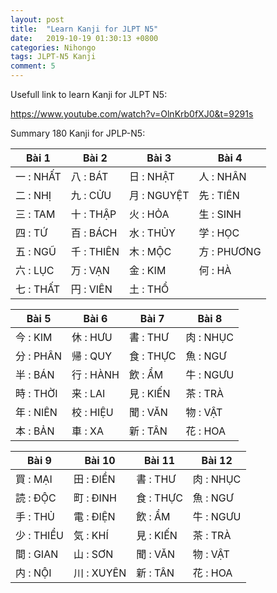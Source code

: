 ```yaml
---
layout: post
title:  "Learn Kanji for JLPT N5"
date:   2019-10-19 01:30:13 +0800
categories: Nihongo
tags: JLPT-N5 Kanji
comment: 5
---
```


Usefull link to learn Kanji for JLPT N5:

https://www.youtube.com/watch?v=OlnKrb0fXJ0&t=9291s

Summary 180 Kanji for JPLP-N5:

|Bài 1     |Bài 2      |Bài 3      |Bài 4      |
|-----------|-----------|-----------|-----------|
|一 : NHẤT  |八 : BÁT   |日 : NHẬT   |人 : NHÂN  |
|二 : NHỊ   |九 : CỬU   |月 : NGUYỆT |先 : TIÊN  |
|三 : TAM   |十 : THẬP  |火 : HỎA    |生 : SINH  |
|四 : TỨ    |百 : BÁCH  |水 : THỦY   |学 : HỌC   |
|五 : NGŨ   |千 : THIÊN |木 : MỘC    |方 : PHƯƠNG|
|六 : LỤC   |万 : VẠN   |金 : KIM    |何 : HÀ    |
|七 : THẤT  |円 : VIÊN  |土 : THỔ    |           |

|Bài 5      |Bài 6      |Bài 7      |Bài 8      |
|-----------|-----------|-----------|-----------|
|今 : KIM   |休 : HƯU   |書 : THƯ   |肉 : NHỤC  |
|分 : PHÂN  |帰 : QUY   |食 : THỰC  |魚 : NGƯ   |
|半 : BÁN   |行 : HÀNH  |飲 : ẨM    |牛 : NGƯU  |
|時 : THỜI  |来 : LAI   |見 : KIẾN  |茶 : TRÀ   |
|年 : NIÊN  |校 : HIỆU  |聞 : VĂN   |物 : VẬT   |
|本 : BẢN   |車 : XA    |新 : TÂN   |花 : HOA   |

|Bài 9      |Bài 10     |Bài 11     |Bài 12     |
|-----------|-----------|-----------|-----------|
|買 : MẠI   |田 : ĐIỀN  |書 : THƯ   |肉 : NHỤC  |
|読 : ĐỘC   |町 : ĐINH  |食 : THỰC  |魚 : NGƯ   |
|手 : THỦ   |電 : ĐIỆN  |飲 : ẨM    |牛 : NGƯU  |
|少 : THIỂU |気 : KHÍ   |見 : KIẾN  |茶 : TRÀ   |
|間 : GIAN  |山 : SƠN   |聞 : VĂN   |物 : VẬT   |
|内 : NỘI   |川 : XUYÊN |新 : TÂN   |花 : HOA   |
